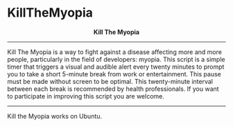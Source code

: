 # KillTheMyopia
<p align="center">
  <strong>Kill The Myopia</strong>
</p>

<hr> </hr>


<p>Kill The Myopia is a way to fight against a disease affecting more and more people, particularly in the field of developers: myopia. 
This script is a simple timer that triggers a visual and audible alert every twenty minutes to prompt you to take a short 5-minute break from work or entertainment. This pause must be made without screen to be optimal. 
This twenty-minute interval between each break is recommended by health professionals. 
If you want to participate in improving this script you are welcome. </p>

<hr> </hr>

Kill the Myopia works on Ubuntu.
